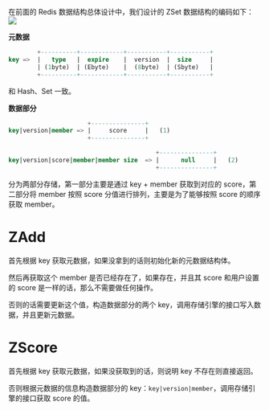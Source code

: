 在前面的 Redis 数据结构总体设计中，我们设计的 ZSet 数据结构的编码如下：
![](Pasted%20image%2020230605145315.png)

**元数据**

```sql
        +----------+------------+-----------+-----------+
key =>  |   type   |  expire    |  version  |  size     |
        | (1byte)  | (Ebyte)    |  (8byte)  | (Sbyte)   |
        +----------+------------+-----------+-----------+
```

和 Hash、Set 一致。

**数据部分**

```sql
                      +---------------+
key|version|member => |     score     |   (1)
                      +---------------+

                                         +---------------+
key|version|score|member|member size  => |      null     |   (2)
                                         +---------------+
```

分为两部分存储，第一部分主要是通过 key + member 获取到对应的 score，第二部分将 member 按照 score 分值进行排列，主要是为了能够按照 score 的顺序获取 member。

# ZAdd

首先根据 key 获取元数据，如果没拿到的话则初始化新的元数据结构体。

然后再获取这个 member 是否已经存在了，如果存在，并且其 score 和用户设置的 score 是一样的话，那么不需要做任何操作。

否则的话需要更新这个值，构造数据部分的两个 key，调用存储引擎的接口写入数据，并且更新元数据。

# ZScore

首先根据 key 获取元数据，如果没获取到的话，则说明 key 不存在则直接返回。

否则根据元数据的信息构造数据部分的 key：`key|version|member`，调用存储引擎的接口获取 score 的值。